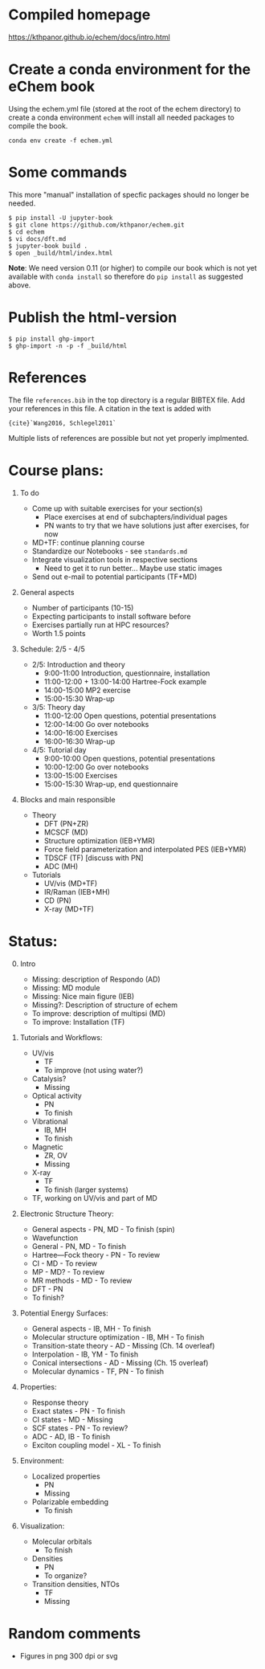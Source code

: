 <!-- #region -->
# Compiled homepage
https://kthpanor.github.io/echem/docs/intro.html

# Create a conda environment for the eChem book

Using the echem.yml file (stored at the root of the echem directory) to create a conda environment `echem` will install all needed packages to compile the book.

```
conda env create -f echem.yml
```

# Some commands

This more "manual" installation of specfic packages should no longer be needed.

```
$ pip install -U jupyter-book
$ git clone https://github.com/kthpanor/echem.git
$ cd echem
$ vi docs/dft.md
$ jupyter-book build .
$ open _build/html/index.html
```

**Note**: We need version 0.11 (or higher) to compile our book which is not yet available with `conda install` so therefore do `pip install` as suggested above.

# Publish the html-version

```
$ pip install ghp-import
$ ghp-import -n -p -f _build/html
```

# References
The file `references.bib` in the top directory is a regular BIBTEX file. Add your references in this file. A citation in the text is added with

```
{cite}`Wang2016, Schlegel2011`
```

Multiple lists of references are possible but not yet properly implmented.


# Course plans:

1. To do
    - Come up with suitable exercises for your section(s)
        - Place exercises at end of subchapters/individual pages
        - PN wants to try that we have solutions just after exercises, for now
    - MD+TF: continue planning course
    - Standardize our Notebooks - see `standards.md`
    - Integrate visualization tools in respective sections
        - Need to get it to run better... Maybe use static images
    - Send out e-mail to potential participants (TF+MD)

2. General aspects
    - Number of participants (10-15)
    - Expecting participants to install software before
    - Exercises partially run at HPC resources?
    - Worth 1.5 points

3. Schedule: 2/5 - 4/5
    - 2/5: Introduction and theory
        - 9:00-11:00 Introduction, questionnaire, installation
        - 11:00-12:00 + 13:00-14:00 Hartree-Fock example
        - 14:00-15:00 MP2 exercise
        - 15:00-15:30 Wrap-up
    - 3/5: Theory day
        - 11:00-12:00 Open questions, potential presentations
        - 12:00-14:00 Go over notebooks
        - 14:00-16:00 Exercises
        - 16:00-16:30 Wrap-up
    - 4/5: Tutorial day
        - 9:00-10:00 Open questions, potential presentations
        - 10:00-12:00 Go over notebooks
        - 13:00-15:00 Exercises
        - 15:00-15:30 Wrap-up, end questionnaire
        
4. Blocks and main responsible
    - Theory
        - DFT (PN+ZR)
        - MCSCF (MD)
        - Structure optimization (IEB+YMR)
        - Force field parameterization and interpolated PES (IEB+YMR)
        - TDSCF (TF) [discuss with PN]
        - ADC (MH)
    - Tutorials
        - UV/vis (MD+TF)
        - IR/Raman (IEB+MH)
        - CD (PN)
        - X-ray (MD+TF)

# Status:
0. Intro
	-  Missing: description of Respondo (AD)
	-  Missing: MD module
    -  Missing: Nice main figure (IEB)
	-  Missing?: Description of structure of echem
	-  To improve: description of multipsi (MD)
	-  To improve: Installation (TF)

1. Tutorials and Workflows: 
    -  UV/vis
    	- TF
        - To improve (not using water?)
    -  Catalysis?
         - Missing
    -  Optical activity
         - PN
         - To finish
    -  Vibrational
    	 - IB, MH
         - To finish
    -  Magnetic
    	 - ZR, OV
         - Missing
    -  X-ray
    	 - TF
         - To finish (larger systems)
    -  TF, working on UV/vis and part of MD

2. Electronic Structure Theory:
    - General aspects
    		- PN, MD
            - To finish (spin)
    - Wavefunction
	- General
            - PN, MD
            - To finish
	- Hartree—Fock theory
            - PN
            - To review
	- CI
            - MD
            - To review
	- MP
            - MD?
            - To review
	- MR methods
            - MD
            - To review
    - DFT
            - PN
	- To finish?

3. Potential Energy Surfaces:
    - General aspects
            - IB, MH
            - To finish
    - Molecular structure optimization
            - IB, MH
            - To finish
    - Transition-state theory
            - AD
            - Missing (Ch. 14 overleaf)
    - Interpolation
            - IB, YM
            - To finish
    - Conical intersections
            - AD
            - Missing (Ch. 15 overleaf)
    - Molecular dynamics
            - TF, PN
            - To finish

4. Properties:
    - Response theory
	- Exact states
            - PN
            - To finish
	- CI states
            - MD
            - Missing
	- SCF states
            - PN
            - To review?
    - ADC
            - AD, IB
            - To finish
    - Exciton coupling model
            - XL
            - To finish

5. Environment:
	-  Localized properties
        - PN
        - Missing
	-  Polarizable embedding
        - To finish

6. Visualization:
	- Molecular orbitals
        - To finish
	- Densities
        - PN
        - To organize?
	- Transition densities, NTOs
        - TF
        - Missing
<!-- #endregion -->

# Random comments

- Figures in png 300 dpi or svg

